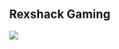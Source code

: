 ## Rexshack Gaming

<a href="https://discord.gg/zx8ZXhEjPU" target="_blank"><img src="https://img.shields.io/badge/-Join_Discord-5865f2?style=flat&logo=discord&logoColor=white" /></a>